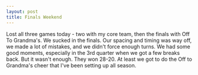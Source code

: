```yaml
---
layout: post
title: Finals Weekend
---
```


Lost all three games today - two with my core team, then the finals with Off To Grandma's. We sucked in the finals. Our spacing and timing was way off, we made a lot of mistakes, and we didn't force enough turns. We had some good moments, especially in the 3rd quarter when we got a few breaks back. But it wasn't enough. They won 28-20. At least we got to do the Off to Grandma's cheer that I've been setting up all season.
